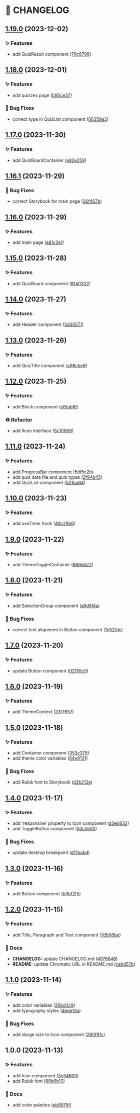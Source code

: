 # 🚦 CHANGELOG

## [1.19.0](https://github.com/HanSeongLee/frontend-quiz-app/compare/v1.18.0...v1.19.0) (2023-12-02)


### ✨ Features

* add QuizResult component ([79c8798](https://github.com/HanSeongLee/frontend-quiz-app/commit/79c87981ae97920ee933db8b7e80830dda5bc5d1))

## [1.18.0](https://github.com/HanSeongLee/frontend-quiz-app/compare/v1.17.0...v1.18.0) (2023-12-01)


### ✨ Features

* add quizzes page ([b95ce37](https://github.com/HanSeongLee/frontend-quiz-app/commit/b95ce377c4a56aa98c34b7f7efa2820b1b94bc54))


### 🐛 Bug Fixes

* correct type in QuizList component ([06359a2](https://github.com/HanSeongLee/frontend-quiz-app/commit/06359a2a814c35faf6dc30398c6030df4de79c37))

## [1.17.0](https://github.com/HanSeongLee/frontend-quiz-app/compare/v1.16.1...v1.17.0) (2023-11-30)


### ✨ Features

* add QuizBoardContainer ([a92e259](https://github.com/HanSeongLee/frontend-quiz-app/commit/a92e259f47d2be672d1b397885aeac9252d588ca))

## [1.16.1](https://github.com/HanSeongLee/frontend-quiz-app/compare/v1.16.0...v1.16.1) (2023-11-29)


### 🐛 Bug Fixes

* correct Storybook for main page ([36f467b](https://github.com/HanSeongLee/frontend-quiz-app/commit/36f467b80442d68902ea52bce6e2a55a053dfb3e))

## [1.16.0](https://github.com/HanSeongLee/frontend-quiz-app/compare/v1.15.0...v1.16.0) (2023-11-29)


### ✨ Features

* add main page ([a81c2e1](https://github.com/HanSeongLee/frontend-quiz-app/commit/a81c2e1b42ac7232785314a8e73c9318d6f8049c))

## [1.15.0](https://github.com/HanSeongLee/frontend-quiz-app/compare/v1.14.0...v1.15.0) (2023-11-28)


### ✨ Features

* add QuizBoard component ([8140322](https://github.com/HanSeongLee/frontend-quiz-app/commit/8140322fc68f8b1a15093ffa0c857e60028c77f7))

## [1.14.0](https://github.com/HanSeongLee/frontend-quiz-app/compare/v1.13.0...v1.14.0) (2023-11-27)


### ✨ Features

* add Header component ([5d30571](https://github.com/HanSeongLee/frontend-quiz-app/commit/5d30571eef7a8fc03c6d3d0cb8ce3eed6ed845af))

## [1.13.0](https://github.com/HanSeongLee/frontend-quiz-app/compare/v1.12.0...v1.13.0) (2023-11-26)


### ✨ Features

* add QuizTitle component ([a98cbe6](https://github.com/HanSeongLee/frontend-quiz-app/commit/a98cbe689dd5f01b202bd87de9d34aa3d7ecc697))

## [1.12.0](https://github.com/HanSeongLee/frontend-quiz-app/compare/v1.11.0...v1.12.0) (2023-11-25)


### ✨ Features

* add Block component ([e6fab8f](https://github.com/HanSeongLee/frontend-quiz-app/commit/e6fab8f43739824fa753236f7c3ae1fcbc9ccfe7))


### ♻️ Refactor

* add IIcon interface ([5c10909](https://github.com/HanSeongLee/frontend-quiz-app/commit/5c109091f4643edff9cf4a33ad655fb6466b1ca9))

## [1.11.0](https://github.com/HanSeongLee/frontend-quiz-app/compare/v1.10.0...v1.11.0) (2023-11-24)


### ✨ Features

* add ProgressBar component ([5df5c2b](https://github.com/HanSeongLee/frontend-quiz-app/commit/5df5c2bcd18898e77a07287658af1adbc9c004a7))
* add quiz data file and quiz types ([2f94b45](https://github.com/HanSeongLee/frontend-quiz-app/commit/2f94b450acd2d2491548c5f9f8c9ab9d6a3c92f8))
* add QuizList component ([501ba94](https://github.com/HanSeongLee/frontend-quiz-app/commit/501ba9412451fbc99197121420026878fcd86a15))

## [1.10.0](https://github.com/HanSeongLee/frontend-quiz-app/compare/v1.9.0...v1.10.0) (2023-11-23)


### ✨ Features

* add useTimer hook ([48c29b6](https://github.com/HanSeongLee/frontend-quiz-app/commit/48c29b6c592f8b4b6d2a0a90fc5a665518c70653))

## [1.9.0](https://github.com/HanSeongLee/frontend-quiz-app/compare/v1.8.0...v1.9.0) (2023-11-22)


### ✨ Features

* add ThemeToggleContainer ([669dd22](https://github.com/HanSeongLee/frontend-quiz-app/commit/669dd2260dd8071882875184b8af12b0cb1698e0))

## [1.8.0](https://github.com/HanSeongLee/frontend-quiz-app/compare/v1.7.0...v1.8.0) (2023-11-21)


### ✨ Features

* add SelectionGroup component ([a9d5f4a](https://github.com/HanSeongLee/frontend-quiz-app/commit/a9d5f4a5973246655cf1b77981b0214075eb8596))


### 🐛 Bug Fixes

* correct text alignment in Button component ([1e52fdc](https://github.com/HanSeongLee/frontend-quiz-app/commit/1e52fdc14bbadfed548179ed2706c43e2bd384db))

## [1.7.0](https://github.com/HanSeongLee/frontend-quiz-app/compare/v1.6.0...v1.7.0) (2023-11-20)


### ✨ Features

* update Button component ([02155c5](https://github.com/HanSeongLee/frontend-quiz-app/commit/02155c5504622b8fb53013aef3d530b32f8c85b0))

## [1.6.0](https://github.com/HanSeongLee/frontend-quiz-app/compare/v1.5.0...v1.6.0) (2023-11-19)


### ✨ Features

* add ThemeContext ([23f7657](https://github.com/HanSeongLee/frontend-quiz-app/commit/23f765752ad39bc7548be2e45f48b2a832f9205b))

## [1.5.0](https://github.com/HanSeongLee/frontend-quiz-app/compare/v1.4.0...v1.5.0) (2023-11-18)


### ✨ Features

* add Container component ([353c375](https://github.com/HanSeongLee/frontend-quiz-app/commit/353c37501aa82e4efb69f015aa72fc8608aac260))
* add theme color variables ([84e9131](https://github.com/HanSeongLee/frontend-quiz-app/commit/84e9131cd7d3f55d1e23e1141bceea545c6c95fe))


### 🐛 Bug Fixes

* add Rubik font to Storybook ([d3b212e](https://github.com/HanSeongLee/frontend-quiz-app/commit/d3b212ea4878bedc564b99811ccefbb02508b243))

## [1.4.0](https://github.com/HanSeongLee/frontend-quiz-app/compare/v1.3.0...v1.4.0) (2023-11-17)


### ✨ Features

* add 'responsive' property to Icon component ([d2e6832](https://github.com/HanSeongLee/frontend-quiz-app/commit/d2e6832db7bf751ca294ded0cd839f9dd84ba812))
* add ToggleButton component ([50c5500](https://github.com/HanSeongLee/frontend-quiz-app/commit/50c5500d4a7307f6d7bf2eaf2d8e604bc6fa0d5e))


### 🐛 Bug Fixes

* update desktop breakpoint ([d17eabd](https://github.com/HanSeongLee/frontend-quiz-app/commit/d17eabdc1f9907e2c82016ddb5a843fac362ca9d))

## [1.3.0](https://github.com/HanSeongLee/frontend-quiz-app/compare/v1.2.0...v1.3.0) (2023-11-16)


### ✨ Features

* add Button component ([b3bf2f5](https://github.com/HanSeongLee/frontend-quiz-app/commit/b3bf2f59f61635402acab30743934f10b392447b))

## [1.2.0](https://github.com/HanSeongLee/frontend-quiz-app/compare/v1.1.0...v1.2.0) (2023-11-15)


### ✨ Features

* add Title, Paragraph and Text component ([7d506be](https://github.com/HanSeongLee/frontend-quiz-app/commit/7d506bea939b7c59a7f6424e41f73353bc05de32))


### 📝 Docs

* **CHANGELOG:** update CHANGELOG.md ([4976848](https://github.com/HanSeongLee/frontend-quiz-app/commit/49768483e8d81af6a50cde49d7c565e12aee1155))
* **README:** update Chromatic URL in README.md ([cabd57b](https://github.com/HanSeongLee/frontend-quiz-app/commit/cabd57b4eb32b6da55bca544775d87504fc17cac))

## [1.1.0](https://github.com/HanSeongLee/frontend-quiz-app/compare/v1.0.0...v1.1.0) (2023-11-14)


### ✨ Features

* add color variables ([26bd3c9](https://github.com/HanSeongLee/frontend-quiz-app/commit/26bd3c9ec1e747859ad8514703f07a0335704469))
* add typography styles ([4bee13a](https://github.com/HanSeongLee/frontend-quiz-app/commit/4bee13acea787e9a44b0e2abeddf0b2558b53e15))


### 🐛 Bug Fixes

* add xlarge size to Icon component ([260f91c](https://github.com/HanSeongLee/frontend-quiz-app/commit/260f91c9b71cef2ee60bf1c89717a899c6db00c1))

## 1.0.0 (2023-11-13)


### ✨ Features

* add Icon component ([3e34603](https://github.com/HanSeongLee/frontend-quiz-app/commit/3e34603a4daafffc191c61f687bc81f3f8482231))
* add Rubik font ([88b6b13](https://github.com/HanSeongLee/frontend-quiz-app/commit/88b6b133a6c9bf178148e67e1438dd04cd0a30b3))


### 📝 Docs

* add color palettes ([eb9975f](https://github.com/HanSeongLee/frontend-quiz-app/commit/eb9975f3b0305f4cbdc351c9b5e8b9634bd32e24))
